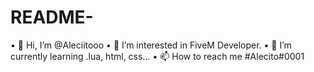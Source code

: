 # README-
• 👋 Hi, I’m @Aleciitooo
• 👀 I’m interested in FiveM Developer.
• 🌱 I’m currently learning .lua, html, css...
• 📫 How to reach me #Alecito#0001
